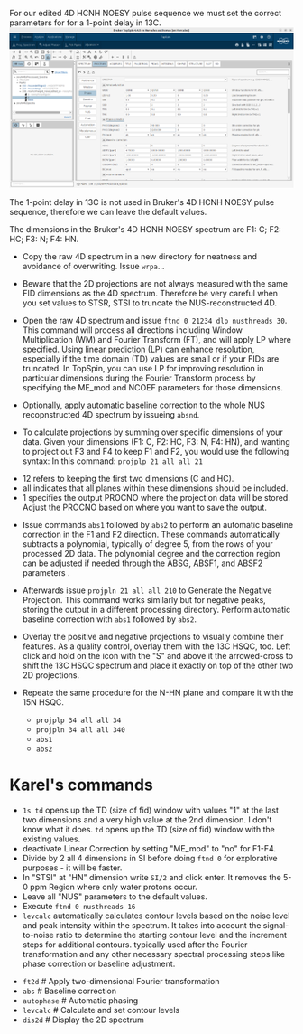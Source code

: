 For our edited 4D HCNH NOESY pulse sequence we must set the correct parameters for for a 1-point delay in 13C.
![Bruker NUS parameters](4D_NOESY_edited_NUS_params.png)

The 1-point delay in 13C is not used in Bruker's 4D HCNH NOESY pulse sequence, therefore we can leave the default values.


The dimensions in the Bruker's 4D HCNH NOESY spectrum are F1: C; F2: HC; F3: N; F4: HN.

* Copy the raw 4D spectrum in a new directory for neatness and avoidance of overwriting. Issue `wrpa`...

* Beware that the 2D projections are not always measured with the same FID dimensions as the 4D spectrum. Therefore be very careful when you set values to STSR, STSI to truncate the NUS-reconstructed 4D.

* Open the raw 4D spectrum and issue `ftnd 0 21234 dlp nusthreads 30`. This command will process all directions including Window Multiplication (WM) and Fourier Transform (FT), and will apply LP where specified. Using linear prediction (LP) can enhance resolution, especially if the time domain (TD) values are small or if your FIDs are truncated. In TopSpin, you can use LP for improving resolution in particular dimensions during the Fourier Transform process by specifying the ME_mod and NCOEF parameters for those dimensions.

* Optionally, apply automatic baseline correction to the whole NUS recopnstructed 4D spectrum by issueing `absnd`.

* To calculate projections by summing over specific dimensions of your data. Given your dimensions (F1: C, F2: HC, F3: N, F4: HN), and wanting to project out F3 and F4 to keep F1 and F2, you would use the following syntax:
In this command: `projplp 21 all all 21`
 - 12 refers to keeping the first two dimensions (C and HC).
 - all indicates that all planes within these dimensions should be included.
 - 1 specifies the output PROCNO where the projection data will be stored. Adjust the PROCNO based on where you want to save the output.

* Issue commands `abs1` followed by `abs2` to perform an automatic baseline correction in the F1 and F2 direction. These commands automatically subtracts a polynomial, typically of degree 5, from the rows of your processed 2D data. The polynomial degree and the correction region can be adjusted if needed through the ABSG, ABSF1, and ABSF2 parameters .

* Afterwards issue `projpln 21 all all 210` to Generate the Negative Projection. This command works similarly but for negative peaks, storing the output in a different processing directory. Perform automatic baseline correction with `abs1` followed by `abs2`.

* Overlay the positive and negative projections to visually combine their features. As a quality control, overlay them with the 13C HSQC, too. Left click and hold on the icon with the "S" and above it the arrowed-cross to shift the 13C HSQC spectrum and place it exactly on top of the other two 2D projections.

* Repeate the same procedure for the N-HN plane and compare it with the 15N HSQC.
	- `projplp 34 all all 34`
	- `projpln 34 all all 340`
	- `abs1`
	- `abs2`


# Karel's commands
* `1s td` opens up the TD (size of fid) window with values "1" at the last two dimensions and a very high value at the 2nd 
dimension. I don't know what it does. `td` opens up the TD (size of fid) window with the existing values.
* deactivate Linear Correction by setting "ME_mod" to "no" for F1-F4.
* Divide by 2 all 4 dimensions in SI before doing `ftnd 0` for explorative purposes - it will be faster. 
* In "STSI" at "HN" dimension write `SI/2` and click enter. It removes the 5-0 ppm Region where only water protons occur.
* Leave all "NUS" parameters to the default values.
* Execute `ftnd 0 nusthreads 16`
* `levcalc` automatically calculates contour levels based on the noise level and peak intensity within the spectrum. It 
takes into account the signal-to-noise ratio to determine the starting contour level and the increment steps for 
additional contours. typically used after the Fourier transformation and any other necessary spectral processing steps 
like phase correction or baseline adjustment.
- `ft2d`           # Apply two-dimensional Fourier transformation
- `abs`            # Baseline correction
- `autophase`      # Automatic phasing
- `levcalc`        # Calculate and set contour levels
- `dis2d`          # Display the 2D spectrum